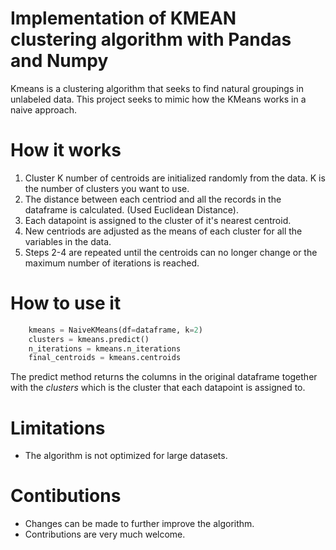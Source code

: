 # Implementation of KMEAN clustering algorithm with Pandas and Numpy

Kmeans is a clustering algorithm that seeks to find natural groupings in unlabeled data.
This project seeks to mimic how the KMeans works in a naive approach.

# How it works

1. Cluster K number of centroids are initialized randomly from the data. K is the number of clusters you want to use.
2. The distance between each centriod and all the records in the dataframe is calculated. (Used Euclidean Distance).
3. Each datapoint is assigned to the cluster of it's nearest centroid.
4. New centriods are adjusted as the means of each cluster for all the variables in the data.
5. Steps 2-4 are repeated until the centroids can no longer change or the maximum number of iterations is reached.

# How to use it

```python
    kmeans = NaiveKMeans(df=dataframe, k=2)
    clusters = kmeans.predict()
    n_iterations = kmeans.n_iterations
    final_centroids = kmeans.centroids
```

The predict method returns the columns in the original dataframe together with the *clusters* which is the cluster that each datapoint is assigned to.

# Limitations

* The algorithm is not optimized for large datasets.

# Contibutions

* Changes can be made to further improve the algorithm.
* Contributions are very much welcome.